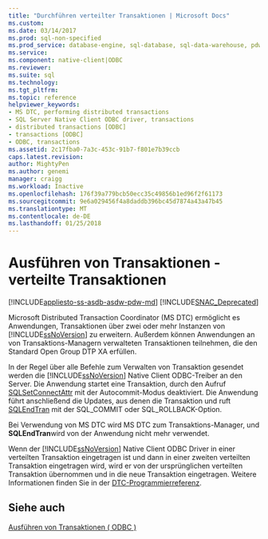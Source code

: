 ```yaml
---
title: "Durchführen verteilter Transaktionen | Microsoft Docs"
ms.custom: 
ms.date: 03/14/2017
ms.prod: sql-non-specified
ms.prod_service: database-engine, sql-database, sql-data-warehouse, pdw
ms.service: 
ms.component: native-client|ODBC
ms.reviewer: 
ms.suite: sql
ms.technology: 
ms.tgt_pltfrm: 
ms.topic: reference
helpviewer_keywords:
- MS DTC, performing distributed transactions
- SQL Server Native Client ODBC driver, transactions
- distributed transactions [ODBC]
- transactions [ODBC]
- ODBC, transactions
ms.assetid: 2c17fba0-7a3c-453c-91b7-f801e7b39ccb
caps.latest.revision: 
author: MightyPen
ms.author: genemi
manager: craigg
ms.workload: Inactive
ms.openlocfilehash: 176f39a779bcb50ecc35c49856b1ed96f2f61173
ms.sourcegitcommit: 9e6a029456f4a8daddb396bc45d7874a43a47b45
ms.translationtype: MT
ms.contentlocale: de-DE
ms.lasthandoff: 01/25/2018
---
```

# <a name="performing-transactions---distributed-transactions"></a>Ausführen von Transaktionen - verteilte Transaktionen
[!INCLUDE[appliesto-ss-asdb-asdw-pdw-md](../../../includes/appliesto-ss-asdb-asdw-pdw-md.md)]
[!INCLUDE[SNAC_Deprecated](../../../includes/snac-deprecated.md)]

  Microsoft Distributed Transaction Coordinator (MS DTC) ermöglicht es Anwendungen, Transaktionen über zwei oder mehr Instanzen von [!INCLUDE[ssNoVersion](../../../includes/ssnoversion-md.md)] zu erweitern. Außerdem können Anwendungen an von Transaktions-Managern verwalteten Transaktionen teilnehmen, die den Standard Open Group DTP XA erfüllen.  
  
 In der Regel über alle Befehle zum Verwalten von Transaktion gesendet werden die [!INCLUDE[ssNoVersion](../../../includes/ssnoversion-md.md)] Native Client ODBC-Treiber an den Server. Die Anwendung startet eine Transaktion, durch den Aufruf [SQLSetConnectAttr](../../../relational-databases/native-client-odbc-api/sqlsetconnectattr.md) mit der Autocommit-Modus deaktiviert. Die Anwendung führt anschließend die Updates, aus denen die Transaktion und ruft [SQLEndTran](../../../relational-databases/native-client-odbc-api/sqlendtran.md) mit der SQL_COMMIT oder SQL_ROLLBACK-Option.  
  
 Bei Verwendung von MS DTC wird MS DTC zum Transaktions-Manager, und **SQLEndTran**wird von der Anwendung nicht mehr verwendet.  
  
 Wenn der [!INCLUDE[ssNoVersion](../../../includes/ssnoversion-md.md)] Native Client ODBC Driver in einer verteilten Transaktion eingetragen ist und dann in einer zweiten verteilten Transaktion eingetragen wird, wird er von der ursprünglichen verteilten Transaktion übernommen und in die neue Transaktion eingetragen. Weitere Informationen finden Sie in der [DTC-Programmierreferenz](http://msdn.microsoft.com/library/ms686108\(VS.85\).aspx).  
  
## <a name="see-also"></a>Siehe auch  
 [Ausführen von Transaktionen &#40; ODBC &#41;](http://msdn.microsoft.com/library/f431191a-5762-4f0b-85bb-ac99aff29724)  
  
  

